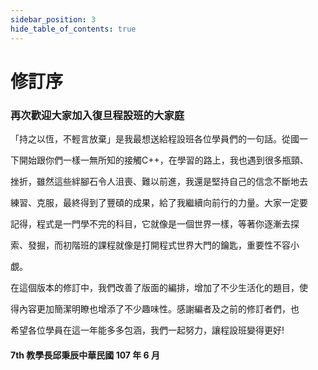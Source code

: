 ```yaml
---
sidebar_position: 3
hide_table_of_contents: true
---
```


# 修訂序
### 再次歡迎大家加入復旦程設班的大家庭
「持之以恆，不輕言放棄」是我最想送給程設班各位學員們的一句話。從國一

下開始跟你們一樣一無所知的接觸C++，在學習的路上，我也遇到很多瓶頸、

挫折，雖然這些絆腳石令人沮喪、難以前進，我還是堅持自己的信念不斷地去

練習、克服，最終得到了豐碩的成果，給了我繼續向前行的力量。大家一定要

記得，程式是一門學不完的科目，它就像是一個世界一樣，等著你逐漸去探

索、發掘，而初階班的課程就像是打開程式世界大門的鑰匙，重要性不容小

覷。

在這個版本的修訂中，我們改善了版面的編排，增加了不少生活化的題目，使

得內容更加簡潔明瞭也增添了不少趣味性。感謝編者及之前的修訂者們，也

希望各位學員在這一年能多多包涵，我們一起努力，讓程設班變得更好!

#### 7th 教學長邱秉辰中華民國 107 年 6 月